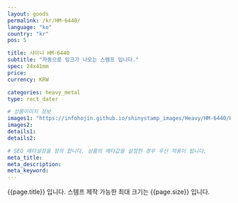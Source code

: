 ```yaml
---
layout: goods
permalink: /kr/HM-6440/
language: "ko"
country: "kr"
pos: 5

title: 샤이니 HM-6440
subtitle: "자동으로 잉크가 나오는 스템프 입니다."
spec: 24x41mm
price: 
currency: KRW

categories: heavy_metal
type: rect_dater

# 상품이미지 정보
images1: "https://infohojin.github.io/shinystamp_images/Heavy/HM-6440/HM-6440_1.jpg"
images2:
details1:
details2:    

# SEO 메타설정을 정의 합니다. 상품의 메타값을 설정한 경우 우선 적용이 됩니다.
meta_title: 
meta_description:
meta_keyword:
---
```


{{page.title}} 입니다. 스템프 제작 가능한 최대 크기는 {{page.size}} 입니다.